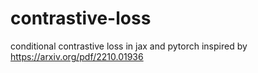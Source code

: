 # contrastive-loss
conditional contrastive loss in jax and pytorch inspired by https://arxiv.org/pdf/2210.01936
